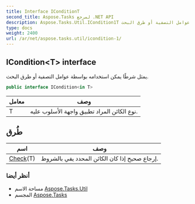 ```yaml
---
title: Interface IConditionT
second_title: Aspose.Tasks لمرجع .NET API
description: Aspose.Tasks.Util.ICondition1T واجهه المستخدم. يمثل شرطًا يمكن استخدامه بواسطة عوامل التصفية أو طرق البحث.
type: docs
weight: 2400
url: /ar/net/aspose.tasks.util/icondition-1/
---
```

## ICondition&lt;T&gt; interface

يمثل شرطًا يمكن استخدامه بواسطة عوامل التصفية أو طرق البحث.

```csharp
public interface ICondition<in T>
```

| معامل | وصف |
| --- | --- |
| T | نوع الكائن المراد تطبيق واجهة الأسلوب عليه. |

## طُرق

| اسم | وصف |
| --- | --- |
| [Check](../../aspose.tasks.util/icondition-1/check/)(T) | إرجاع صحيح إذا كان الكائن المحدد يفي بالشروط. |

### أنظر أيضا

* مساحة الاسم [Aspose.Tasks.Util](../../aspose.tasks.util/)
* المجسم [Aspose.Tasks](../../)


